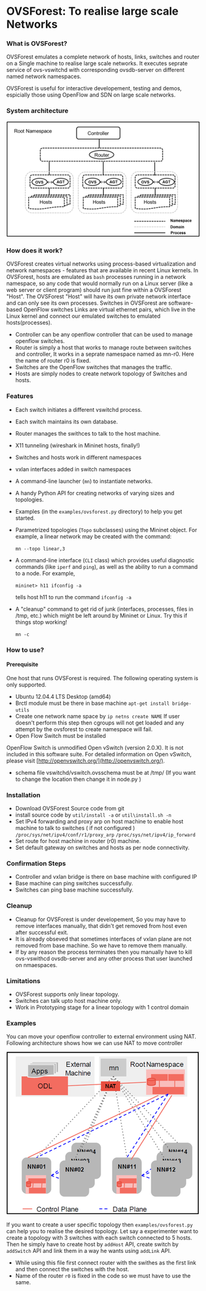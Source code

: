 OVSForest: To realise large scale Networks
========================================================

### What is OVSForest?

OVSForest emulates a complete network of hosts, links, switches and
router on a Single machine to realise large scale networks. It executes
seprate service of ovs-vswitchd with corresponding ovsdb-server on different 
named network namespaces.

OVSForest is useful for interactive developement, testing and demos,
espicially those using OpenFlow and SDN on large scale networks.

### System architecture
![System architecture](doc/architect.png)


### How does it work?

OVSForest creates virtual networks using process-based virtualization
and network namespaces - features that are available in recent Linux
kernels.  In OVSForest, hosts are emulated as `bash` processes running in
a network namespace, so any code that would normally run on a Linux
server (like a web server or client program) should run just fine
within a OVSForest "Host".  The OVSForest "Host" will have its own private
network interface and can only see its own processes.  Switches in
OVSForest are software-based OpenFlow switches Links are virtual ethernet 
pairs, which live in the Linux kernel and connect our emulated switches 
to emulated hosts(processes).
* Controller can be any openflow controller that can be used to manage 
openflow switches.
* Router is simply a host that works to manage route between switches
and controller, It works in a seprate namespace named as mn-r0. Here the 
name of router r0 is fixed.
* Switches are the OpenFlow switches that manages the traffic.
* Hosts are simply nodes to create network topology of Switches and hosts.

### Features

* Each switch initiates a different vswitchd process.
* Each switch maintains its own database.
* Router manages the swithces to talk to the host machine.
* X11 tunneling (wireshark in Mininet hosts, finally!)
* Switches and hosts work in different namespaces
* vxlan interfaces added in switch namespaces

* A command-line launcher (`mn`) to instantiate networks.

* A handy Python API for creating networks of varying sizes and
  topologies.

* Examples (in the `examples/ovsforest.py` directory) to help you get started.

* Parametrized topologies (`Topo` subclasses) using the Mininet
  object.  For example, a linear network may be created with the
  command:

  `mn --topo linear,3`

* A command-line interface (`CLI` class) which provides useful
  diagnostic commands (like `iperf` and `ping`), as well as the
  ability to run a command to a node. For example,

  `mininet> h11 ifconfig -a`

  tells host h11 to run the command `ifconfig -a`

* A "cleanup" command to get rid of junk (interfaces, processes, files
  in /tmp, etc.) which might be left around by Mininet or Linux. Try
  this if things stop working!

  `mn -c`

### How to use?

#### Prerequisite

One host that runs OVSForest is required. 
The following operating system is only supported.

* Ubuntu 12.04.4 LTS Desktop (amd64)
* Brctl module must be there in base machine
  `apt-get install bridge-utils`
* Create one network name space by
  `ip netns create NAME`
If user doesn't perform this step then cgroups will not get loaded 
and any attempt by the ovsforest to create namespace will fail.
* Open Flow Switch must be installed

OpenFlow Switch is unmodified Open vSwitch (version 2.0.X). It is not
included in this software suite. For detailed information on Open
vSwitch, please visit [http://openvswitch.org/](http://openvswitch.org/).

* schema file vswitchd/vswitch.ovsschema must be at /tmp/ (If you want to
  change the location then change it in node.py )

### Installation

* Download OVSForest Source code from git
* install source code by 
  `util/install -a` or `util\install.sh -n`
* Set IPv4 forwarding and proxy arp on host machine to enable host machine
to talk to switches ( if not configured )
   `/proc/sys/net/ipv4/conf/r1/proxy_arp`
   `/proc/sys/net/ipv4/ip_forward`
* Set route for host machine in router (r0) machine.
* Set default gateway on switches and hosts as per node connectivity.

### Confirmation Steps

* Controller and vxlan bridge is there on base machine with configured IP 
* Base machine can ping switches successfully.
* Switches can ping base machine successfully.

### Cleanup

* Cleanup for OVSForest is under developement, So you may have to remove
interfaces manually, that didn't get removed from host even after 
successful exit.
* It is already obseved that sometimes interfaces of vxlan plane are not
removed from base machine. So we have to remove them manually.
* If by any reason the process terminates then you manually have to kill 
ovs-vswithcd ovsdb-server and any other process that user launched on nmaespaces. 

### Limitations

* OVSForest supports only linear topology.
* Switches can talk upto host machine only.
* Work in Prototyping stage for a linear topology with 1 control domain

### Examples
You can move your openflow controller to external environment using NAT.
Following architecture shows how we can use NAT to move controller

![Examples](doc/Examples.png)

If you want to create a user specific topology then `examples/ovsforest.py` 
can help you to realise the desired topology.
Let say a experimenter want to create a topology with 3 switches with each 
switch connected to 5 hosts. Then he simply have to create host by `addHost` 
API, create switch by `addSwitch` API and link them in a way he wants using 
`addLink` API.
* While using this file first connect router with the swithes as the first link 
and then connect the switches with the host.
* Name of the router `r0` is fixed in the code so we must have to use the same.









